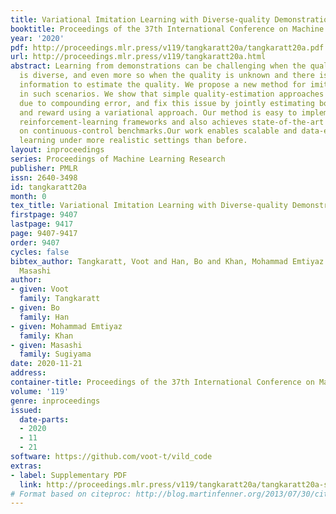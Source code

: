 ```yaml
---
title: Variational Imitation Learning with Diverse-quality Demonstrations
booktitle: Proceedings of the 37th International Conference on Machine Learning
year: '2020'
pdf: http://proceedings.mlr.press/v119/tangkaratt20a/tangkaratt20a.pdf
url: http://proceedings.mlr.press/v119/tangkaratt20a.html
abstract: Learning from demonstrations can be challenging when the quality of demonstrations
  is diverse, and even more so when the quality is unknown and there is no additional
  information to estimate the quality. We propose a new method for imitation learning
  in such scenarios. We show that simple quality-estimation approaches might fail
  due to compounding error, and fix this issue by jointly estimating both the quality
  and reward using a variational approach. Our method is easy to implement within
  reinforcement-learning frameworks and also achieves state-of-the-art performance
  on continuous-control benchmarks.Our work enables scalable and data-efficient imitation
  learning under more realistic settings than before.
layout: inproceedings
series: Proceedings of Machine Learning Research
publisher: PMLR
issn: 2640-3498
id: tangkaratt20a
month: 0
tex_title: Variational Imitation Learning with Diverse-quality Demonstrations
firstpage: 9407
lastpage: 9417
page: 9407-9417
order: 9407
cycles: false
bibtex_author: Tangkaratt, Voot and Han, Bo and Khan, Mohammad Emtiyaz and Sugiyama,
  Masashi
author:
- given: Voot
  family: Tangkaratt
- given: Bo
  family: Han
- given: Mohammad Emtiyaz
  family: Khan
- given: Masashi
  family: Sugiyama
date: 2020-11-21
address: 
container-title: Proceedings of the 37th International Conference on Machine Learning
volume: '119'
genre: inproceedings
issued:
  date-parts:
  - 2020
  - 11
  - 21
software: https://github.com/voot-t/vild_code
extras:
- label: Supplementary PDF
  link: http://proceedings.mlr.press/v119/tangkaratt20a/tangkaratt20a-supp.pdf
# Format based on citeproc: http://blog.martinfenner.org/2013/07/30/citeproc-yaml-for-bibliographies/
---
```


